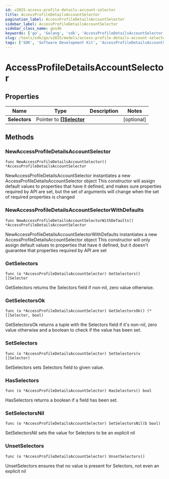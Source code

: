 ```yaml
---
id: v2025-access-profile-details-account-selector
title: AccessProfileDetailsAccountSelector
pagination_label: AccessProfileDetailsAccountSelector
sidebar_label: AccessProfileDetailsAccountSelector
sidebar_class_name: gosdk
keywords: ['go', 'Golang', 'sdk', 'AccessProfileDetailsAccountSelector', 'V2025AccessProfileDetailsAccountSelector'] 
slug: /tools/sdk/go/v2025/models/access-profile-details-account-selector
tags: ['SDK', 'Software Development Kit', 'AccessProfileDetailsAccountSelector', 'V2025AccessProfileDetailsAccountSelector']
---
```


# AccessProfileDetailsAccountSelector

## Properties

Name | Type | Description | Notes
------------ | ------------- | ------------- | -------------
**Selectors** | Pointer to [**[]Selector**](selector) |  | [optional] 

## Methods

### NewAccessProfileDetailsAccountSelector

`func NewAccessProfileDetailsAccountSelector() *AccessProfileDetailsAccountSelector`

NewAccessProfileDetailsAccountSelector instantiates a new AccessProfileDetailsAccountSelector object
This constructor will assign default values to properties that have it defined,
and makes sure properties required by API are set, but the set of arguments
will change when the set of required properties is changed

### NewAccessProfileDetailsAccountSelectorWithDefaults

`func NewAccessProfileDetailsAccountSelectorWithDefaults() *AccessProfileDetailsAccountSelector`

NewAccessProfileDetailsAccountSelectorWithDefaults instantiates a new AccessProfileDetailsAccountSelector object
This constructor will only assign default values to properties that have it defined,
but it doesn't guarantee that properties required by API are set

### GetSelectors

`func (o *AccessProfileDetailsAccountSelector) GetSelectors() []Selector`

GetSelectors returns the Selectors field if non-nil, zero value otherwise.

### GetSelectorsOk

`func (o *AccessProfileDetailsAccountSelector) GetSelectorsOk() (*[]Selector, bool)`

GetSelectorsOk returns a tuple with the Selectors field if it's non-nil, zero value otherwise
and a boolean to check if the value has been set.

### SetSelectors

`func (o *AccessProfileDetailsAccountSelector) SetSelectors(v []Selector)`

SetSelectors sets Selectors field to given value.

### HasSelectors

`func (o *AccessProfileDetailsAccountSelector) HasSelectors() bool`

HasSelectors returns a boolean if a field has been set.

### SetSelectorsNil

`func (o *AccessProfileDetailsAccountSelector) SetSelectorsNil(b bool)`

 SetSelectorsNil sets the value for Selectors to be an explicit nil

### UnsetSelectors
`func (o *AccessProfileDetailsAccountSelector) UnsetSelectors()`

UnsetSelectors ensures that no value is present for Selectors, not even an explicit nil

